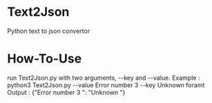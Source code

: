 # Text2Json
Python text to json convertor

# How-To-Use
run Text2Json.py with two arguments, --key and --value.
Example : python3 Text2Json.py --value Error number 3 --key Unknown foramt
Output : {"Error number 3 ": "Unknown "}
